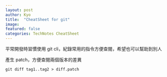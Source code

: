 ```yaml
---
layout: post
author: Kyo
title:  "CheatSheet for git"
image: 
featured: false
categories: TechNotes CheatSheet
---
```


平常開發時習慣使用 git cli，紀錄常用的指令方便查閱，希望也可以幫助到別人

產生 patch，方便查閱兩個版本的差異
``` git
git diff tag1..tag2 > diff.patch
```
